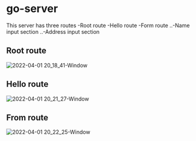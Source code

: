 # go-server
This server has three routes
-Root route
-Hello route
-Form route
..-Name input section
..-Address input section

## Root route
![2022-04-01 20_18_41-Window](https://user-images.githubusercontent.com/54884408/161282038-c5afd8ea-91cf-427e-b92d-c8a64751c747.png)

## Hello route
![2022-04-01 20_21_27-Window](https://user-images.githubusercontent.com/54884408/161282520-c9275ef6-cff3-4fba-87da-a3f90784f9ed.png)

## From route
![2022-04-01 20_22_25-Window](https://user-images.githubusercontent.com/54884408/161282668-5820c85e-bb60-4e7a-be95-433368d3bf78.png)
